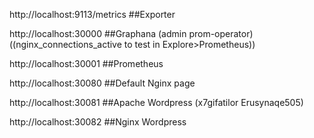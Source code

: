 http://localhost:9113/metrics 				##Exporter

http://localhost:30000 					      ##Graphana (admin prom-operator) ((nginx_connections_active to test in Explore>Prometheus))

http://localhost:30001 					      ##Prometheus 

http://localhost:30080 					      ##Default Nginx page

http://localhost:30081 					      ##Apache Wordpress (x7gifatilor	Erusynaqe505)

http://localhost:30082 					      ##Nginx Wordpress

